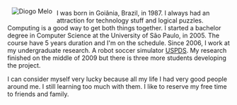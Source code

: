 

<img src="/drupal/sites/default/files/diogo-2_0.jpg" alt="Diogo Melo" style="float:left; padding:10px;">



I was born in Goiânia, Brazil, in 1987. I always had an attraction for technology stuff and logical puzzles. Computing is a good way to get both things together. I started a bachelor degree in Computer Science at the University of São Paulo, in 2005. The course have 5 years duration and I'm on the schedule. Since 2006, I work at my undergraduate research. A robot soccer simulator <a href="http://uspds.sourceforge.net/simulacao.html">USPDS</a>. My research finished on the middle of 2009 but there is three more students developing the project.



I can consider myself very lucky because all my life I had very good people around me. I still learning too much with them. I like to reserve my free time to friends and family. 








